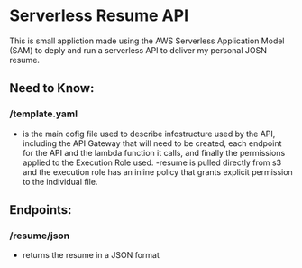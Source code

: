 # Serverless Resume API
This is small appliction made using the AWS Serverless Application Model (SAM) to deply and run a serverless API to deliver my personal JOSN resume. 

## Need to Know:
### /template.yaml
- is the main cofig file used to describe infostructure used by the API, including the API Gateway that will need to be created, each endpoint for the API and the lambda function it calls, and finally the permissions applied to the Execution Role used.
-resume is pulled directly from s3 and the execution role has an inline policy that grants explicit permission to the individual file.

## Endpoints:
### /resume/json
- returns the resume in a JSON format
